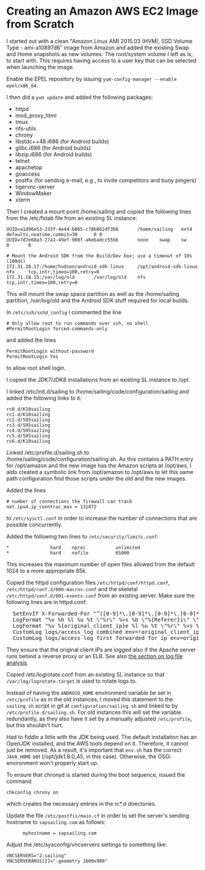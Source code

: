 # Creating an Amazon AWS EC2 Image from Scratch

I started out with a clean "Amazon Linux AMI 2015.03 (HVM), SSD Volume Type - ami-a10897d6" image from Amazon and added the existing Swap and Home snapshots as new volumes. The root/system volume I left as is, to start with. This requires having access to a user key that can be selected when launching the image.

Enable the EPEL repository by issuing `yum-config-manager --enable epel/x86_64`.		

I then did a `yum update` and added the following packages:

 - httpd
 - mod_proxy_html
 - tmux
 - nfs-utils
 - chrony
 - libstdc++48.i686 (for Android builds)
 - glibc.i686 (for Android builds)
 - libzip.i686 (for Android builds)
 - telnet
 - apachetop
 - goaccess
 - postfix (for sending e-mail, e.g., to invite competitors and buoy pingers)
 - tigervnc-server
 - WindowMaker
 - xterm

Then I created a mount point /home/sailing and copied the following lines from the /etc/fstab file from an existing SL instance:

```
UUID=a1d96e53-233f-4e44-b865-c78b862df3b8       /home/sailing   ext4    defaults,noatime,commit=30      0 0
UUID=7d7e68a3-27a1-49ef-908f-a6ebadcc55bb       none    swap    sw      0       0

# Mount the Android SDK from the Build/Dev box; use a timeout of 10s (100ds)
172.31.28.17:/home/hudson/android-sdk-linux     /opt/android-sdk-linux  nfs     tcp,intr,timeo=100,retry=0
172.31.18.15:/var/log/old       /var/log/old    nfs     tcp,intr,timeo=100,retry=0
```

This will mount the swap space partition as well as the /home/sailing partition, /var/log/old and the Android SDK stuff required for local builds.

In `/etc/ssh/sshd_config` I commented the line

```
# Only allow root to run commands over ssh, no shell
#PermitRootLogin forced-commands-only
```

and added the lines

```
PermitRootLogin without-password
PermitRootLogin Yes
```

to allow root shell login.

I copied the JDK7/JDK8 installations from an existing SL instance to /opt.

I linked /etc/init.d/sailing to /home/sailing/code/configuration/sailing and added the following links to it:

```
rc0.d/K10sailing
rc1.d/K10sailing
rc2.d/S95sailing
rc3.d/S95sailing
rc4.d/S95sailing
rc5.d/S95sailing
rc6.d/K10sailing
```

Linked /etc/profile.d/sailing.sh to /home/sailing/code/configuration/sailing.sh. As this contains a PATH entry for /opt/amazon and the new image has the Amazon scripts at /opt/aws, I aldo created a symbolic link from /opt/amazon to /opt/aws to let this same path configuration find those scripts under the old and the new images.

Added the lines

```
# number of connections the firewall can track
net.ipv4.ip_conntrac_max = 131072
```

to `/etc/sysctl.conf` in order to increase the number of connections that are possible concurrently.

Added the following two lines to `/etc/security/limits.conf`:

```
*               hard    nproc           unlimited
*               hard    nofile          65000
```

This increases the maximum number of open files allowed from the default 1024 to a more appropriate 65k.

Copied the httpd configuration files `/etc/httpd/conf/httpd.conf`, `/etc/httpd/conf.d/000-macros.conf` and the skeletal `/etc/httpd/conf.d/001-events.conf` from an existing server. Make sure the following lines are in httpd.conf:

<pre>
  SetEnvIf X-Forwarded-For "^([0-9]*\.[0-9]*\.[0-9]*\.[0-9]*).*$" original_client_ip=$1
  LogFormat "%v %h %l %u %t \"%r\" %>s %b \"%{Referer}i\" \"%{User-Agent}i\"" combined
  LogFormat "%v %{original_client_ip}e %l %u %t \"%r\" %>s %b \"%{Referer}i\" \"%{User-Agent}i\"" first_forwarded_for_ip
  CustomLog logs/access_log combined env=!original_client_ip
  CustomLog logs/access_log first_forwarded_for_ip env=original_client_ip
</pre>

They ensure that the original client IPs are logged also if the Apache server runs behind a reverse proxy or an ELB. See also [the section on log file analysis](/wiki/log-file-analysis#log-file-analysis_log-file-types_apache-log-files).

Copied /etc/logrotate.conf from an existing SL instance so that `/var/log/logrotate-target` is used to rotate logs to.

Instead of having the `ANDROID_HOME` environment variable be set in `/etc/profile` as in the old instances, I moved this statement to the `sailing.sh` script in git at `configuration/sailing.sh` and linked to by `/etc/profile.d/sailing.sh`. For old instances this will set the variable redundantly, as they also have it set by a manually adjusted `/etc/profile`, but this shouldn't hurt.

Had to fiddle a little with the JDK being used. The default installation has an OpenJDK installed, and the AWS tools depend on it. Therefore, it cannot just be removed. As a result, it's important that `env.sh` has the correct `JAVA_HOME` set (/opt/jdk1.8.0_45, in this case). Otherwise, the OSGi environment won't properly start up.

To ensure that chronyd is started during the boot sequence, issued the command

```
chkconfig chrony on
```

which creates the necessary entries in the rc*.d directories.

Update the file `/etc/postfix/main.cf` in order to set the server's sending hostname to `sapsailing.com` as follows:
```
      myhostname = sapsailing.com
```

Adjust the /etc/sysconfig/vncservers settings to something like:

```
VNCSERVERS="2:sailing"
VNCSERVERARGS[2]="-geometry 1600x900"
```